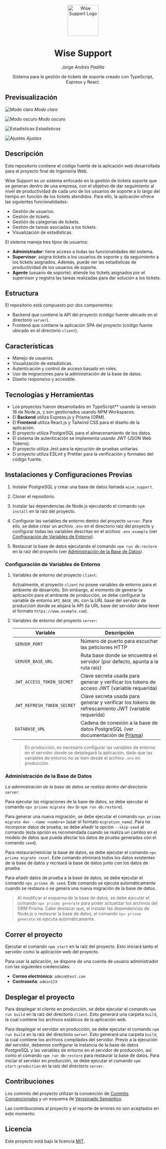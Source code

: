 <p align="center">
  <img src="preview/logo.png" alt="Wise Support Logo" width="100" />
  <h1 align="center">Wise Support</h1>
  <p align="center"><i>Jorge Andrés Padilla</i></p>
  <p align="center">
    Sistema para la gestión de tickets de soporte creado con TypeScript, Express y React.
  </p>
</p>

## Previsualización

![Modo claro](preview/light-mode.png)
_Modo claro_

![Modo oscuro](preview/dark-mode.png)
_Modo oscuro_

![Estadísticas](preview/stats.png)
_Estadísticas_

![Ajustes](preview/settings.png)
_Ajustes_

## Descripción

Este repositorio contiene el código fuente de la aplicación web desarrollada para el proyecto final de Ingeniería Web.

Wise Support es un sistema enfocado en la gestión de tickets soporte que se generan dentro de una empresa, con el objetivo de dar seguimiento al nivel de productividad de cada uno de los usuarios de soporte a lo largo del tiempo en función de los tickets atendidos. Para ello, la aplicación ofrece las siguientes funcionalidades:

-   Gestión de usuarios.
-   Gestión de tickets.
-   Gestión de categorías de tickets.
-   Gestión de tareas asociadas a los tickets.
-   Visualización de estadísticas.

El sistema maneja tres tipos de usuarios:

-   **Administrador**: tiene acceso a todas las funcionalidades del sistema.
-   **Supervisor**: asigna tickets a los usuarios de soporte y da seguimiento a los tickets asignados. Además, puede ver las estadísticas de productividad de los usuarios de soporte.
-   **Agente** (usuario de soporte): atiende los tickets asignados por el supervisor y registra las tareas realizadas para dar solución a los tickets.

## Estructura

El repositorio está compuesto por dos componentes:

-   Backend que contiene la API del proyecto (código fuente ubicado en el directorio `server`).
-   Frontend que contiene la aplicación SPA del proyecto (código fuente ubicado en el directorio `client`).

## Características

-   Manejo de usuarios.
-   Visualización de estadísticas.
-   Autenticación y control de acceso basado en roles.
-   Uso de migraciones para la administración de la base de datos.
-   Diseño responsivo y accesible.

## Tecnologías y Herramientas

-   Los proyectos fueron desarrollados en TypeScript\*\* usando la versión 16 de Node.js, y son gestionados usando NPM Workspaces.
-   El **Backend** utiliza Express.js y Prisma (ORM).
-   El **Frontend** utiliza React.js y Tailwind CSS para el diseño de la aplicación.
-   El proyecto utiliza PostgreSQL para el almacenamiento de los datos.
-   El sistema de autenticación se implementa usando JWT (JSON Web Tokens).
-   El proyecto utiliza Jest para la ejecución de pruebas unitarias.
-   El proyecto utiliza ESLint y Prettier para la verificación y formateo del código fuente.

## Instalaciones y Configuraciones Previas

1. Instalar PostgreSQL y crear una base de datos llamada `wise_support`.
2. Clonar el repositorio.

3. Instalar las dependencias de Node.js ejecutando el comando `npm install` en la raíz del proyecto.

4. Configurar las variables de entorno dentro del proyecto `server`. Para ello, se debe crear un archivo `.env` en el directorio raíz del proyecto y configurar todas las variables descritas en el archivo `.env.example` (ver [Configuración de Variables de Entorno](#configuración-de-variables-de-entorno)).

5. Restaurar la base de datos ejecutando el comando `npm run db:restore` en la raíz del proyecto (ver [Administración de la Base de Datos](#administración-de-la-base-de-datos)).

### Configuración de Variables de Entorno

1. Variables de entorno del proyecto `client`:

    Actualmente, el proyecto `client` no posee variables de entorno para el ambiente de desarrollo. Sin embargo, al momento de generar la aplicación para el ambiente de producción, se debe configurar la variable de entorno `API_BASE_URL` con la URL base del servidor de producción donde se alojará la API (la URL base del servidor debe tener el formato `https://www.example.com`).

2. Variables de entorno del proyecto `server`:

    | Variable                   | Descripción                                                                                                            |
    | -------------------------- | ---------------------------------------------------------------------------------------------------------------------- |
    | `SERVER_PORT`              | Número de puerto para escuchar las peticiones HTTP                                                                     |
    | `SERVER_BASE_URL`          | Ruta base donde se encuentra el servidor (por defecto, apunta a la ruta raíz)                                          |
    | `JWT_ACCESS_TOKEN_SECRET`  | Clave secreta usada para generar y verificar los tokens de acceso JWT (variable requerida)                             |
    | `JWT_REFRESH_TOKEN_SECRET` | Clave secreta usada para generar y verificar los tokens de refrescamiento JWT (variable requerida)                     |
    | `DATABASE_URL`             | Cadena de conexión a la base de datos PostgreSQL (ver documentación de [Prisma](https://pris.ly/d/connection-strings)) |

    > En producción, es necesario configurar las variables de entorno en el servidor donde se desplegará la aplicación, dado que las variables de entorno no se leen desde el archivo `.env` en producción.

### Administración de la Base de Datos

_La administración de la base de datos se realiza dentro del directorio `server`._

Para ejecutar las migraciones de la base de datos, se debe ejecutar el comando `npx prisma migrate dev` (o `npm run db:restore`).

Para generar una nueva migración, se debe ejecutar el comando `npx prisma migrate dev --name <nombre>` (usar el formato `migration_name`). Para no incorporar datos de prueba, se debe añadir la opción `--skip-seed` al comando (esta opción es recomendada cuando se realiza un cambio en el modelo de datos que pueda afectar los datos de prueba generados con el comando `seed`).

Para restaurar/reiniciar la base de datos, se debe ejecutar el comando `npx prisma migrate reset`. Este comando eliminará todos los datos existentes de la base de datos y recreará la base de datos junto con los datos de prueba.

Para añadir datos de prueba a la base de datos, se debe ejecutar el comando `npx prisma db seed`. Este comando se ejecuta automáticamente cuando se restaura o se genera una nueva migración de la base de datos.

> Al modificar el esquema de la base de datos, se debe ejecutar el comando `npx prisma generate` para poder actualizar los archivos del ORM Prisma. Cabe destacar que, al instalar las dependencias de Node.js o restaurar la base de datos, el comando `npx prisma generate` se ejecuta automáticamente.

## Correr el proyecto

Ejecutar el comando `npm start` en la raíz del proyecto. Esto iniciará tanto el servidor como la aplicación web del proyecto.

Para usar la aplicación, se dispone de una cuenta de usuario administrador con las siguientes credenciales:

-   **Correo electrónico**: `admin@test.com`
-   **Contraseña**: `admin123`

## Desplegar el proyecto

Para desplegar el cliente en producción, se debe ejecutar el comando `npm run build` en la raíz del directorio `client`. Esto generará una carpeta `build`, la cual contiene los archivos estáticos de la aplicación web.

Para desplegar el servidor en producción, se debe ejecutar el comando `npm run build` en la raíz del directorio `server`. Esto generará una carpeta `build`, la cual contiene los archivos compilados del servidor. Previo a la ejecución del servidor, debemos configurar la instancia de la base de datos PostgreSQL y las variables de entorno en el servidor de producción, así como el comando `npm run db:restore` para restaurar la base de datos. Para iniciar el servidor en producción, se debe ejecutar el comando `npm start:production` en la raíz del directorio `server`.

## Contribuciones

Los commits del proyecto utilizan la convención de [Commits Convencionales](https://www.conventionalcommits.org/) y un esquema de [Versionado Semántico](https://semver.org/).

Las contribuciones al proyecto y el reporte de errores no son aceptados en este momento.

## Licencia

Este proyecto está bajo la licencia [MIT](https://opensource.org/licenses/MIT).
